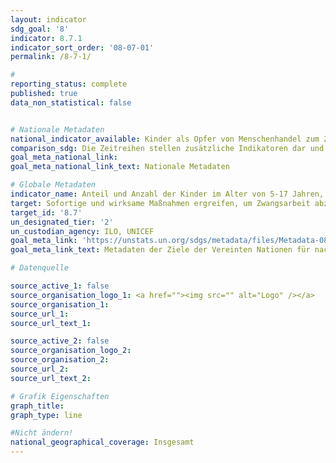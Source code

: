 ```yaml
---
layout: indicator
sdg_goal: '8'
indicator: 8.7.1
indicator_sort_order: '08-07-01'
permalink: /8-7-1/

#
reporting_status: complete
published: true
data_non_statistical: false


# Nationale Metadaten
national_indicator_available: Kinder als Opfer von Menschenhandel zum Zweck der Ausbeutung der Arbeitskraft
comparison_sdg: Die Zeitreihen stellen zusätzliche Indikatoren dar und entsprechen nicht der internationalen Metadatenbeschreibung.
goal_meta_national_link:
goal_meta_national_link_text: Nationale Metadaten

# Globale Metadaten
indicator_name: Anteil und Anzahl der Kinder im Alter von 5-17 Jahren, die Kinderarbeit verrichten, nach Geschlecht und Alter
target: Sofortige und wirksame Maßnahmen ergreifen, um Zwangsarbeit abzuschaffen, moderne Sklaverei und Menschenhandel zu beenden und das Verbot und die Beseitigung der schlimmsten Formen der Kinderarbeit, einschließlich der Einziehung und des Einsatzes von Kindersoldaten, sicherstellen und bis 2025 jeder Form von Kinderarbeit ein Ende setzen
target_id: '8.7'
un_designated_tier: '2'
un_custodian_agency: ILO, UNICEF
goal_meta_link: 'https://unstats.un.org/sdgs/metadata/files/Metadata-08-07-01.pdf'
goal_meta_link_text: Metadaten der Ziele der Vereinten Nationen für nachhaltige Entwicklung

# Datenquelle

source_active_1: false
source_organisation_logo_1: <a href=""><img src="" alt="Logo" /></a>
source_organisation_1:
source_url_1:
source_url_text_1:

source_active_2: false
source_organisation_logo_2:
source_organisation_2:
source_url_2:
source_url_text_2:

# Grafik Eigenschaften
graph_title:
graph_type: line

#Nicht ändern!
national_geographical_coverage: Insgesamt
---
```

